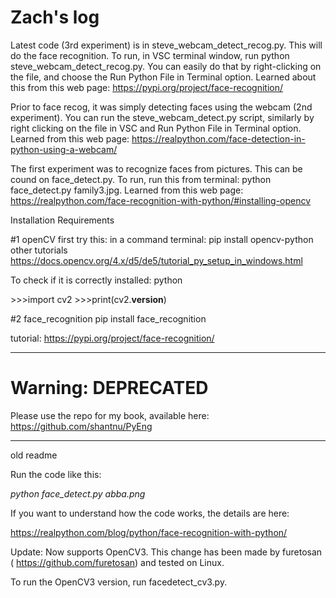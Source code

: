 # Zach's log

Latest code (3rd experiment) is in steve_webcam_detect_recog.py. This will do the face recognition. To run, in VSC terminal window, run python steve_webcam_detect_recog.py. You can easily do that by right-clicking on the file, and choose the Run Python File in Terminal option. Learned about this from this web page: https://pypi.org/project/face-recognition/

Prior to face recog, it was simply detecting faces using the webcam (2nd experiment). You can run the steve_webcam_detect.py script, similarly by right clicking on the file in VSC and Run Python File in Terminal option. Learned from this web page: https://realpython.com/face-detection-in-python-using-a-webcam/

The first experiment was to recognize faces from pictures. This can be cound on face_detect.py. To run, run this from terminal: python face_detect.py family3.jpg. Learned from this web page: https://realpython.com/face-recognition-with-python/#installing-opencv


Installation Requirements

#1 openCV
first try this: in a command terminal: pip install opencv-python
other tutorials
https://docs.opencv.org/4.x/d5/de5/tutorial_py_setup_in_windows.html

To check if it is correctly installed:
python

\>>>import cv2
\>>>print(cv2.__version__)


#2 face_recognition
pip install face_recognition

tutorial: https://pypi.org/project/face-recognition/


--------------

# Warning: DEPRECATED

Please use the repo for my book, available here: https://github.com/shantnu/PyEng


--------------

old readme


Run the code like this:

*python face_detect.py abba.png*

If you want to understand how the code works, the details are here:

https://realpython.com/blog/python/face-recognition-with-python/


Update: Now supports OpenCV3. This change has been made by furetosan ( https://github.com/furetosan) and tested on Linux.

To run the OpenCV3 version, run facedetect_cv3.py.
